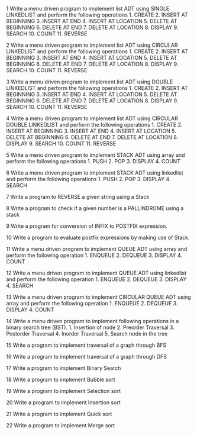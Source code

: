1 Write a menu driven program to implement list ADT using SINGLE LINKEDLIST and
perform the following operations
    1. CREATE
    2. INSERT AT BEGINNING
    3. INSERT AT END
    4. INSERT AT LOCATION
    5. DELETE AT BEGINNING
    6. DELETE AT END
    7. DELETE AT LOCATION
    8. DISPLAY
    9. SEARCH
    10. COUNT
    11. REVERSE

2 Write a menu driven program to implement list ADT using CIRCULAR LINKEDLIST
and perform the following operations
    1. CREATE
    2. INSERT AT BEGINNING
    3. INSERT AT END
    4. INSERT AT LOCATION
    5. DELETE AT BEGINNING
    6. DELETE AT END
    7. DELETE AT LOCATION
    8. DISPLAY
    9. SEARCH
    10. COUNT
    11. REVERSE

3 Write a menu driven program to implement list ADT using DOUBLE LINKEDLIST
and perform the following operations
    1. CREATE
    2. INSERT AT BEGINNING
    3. INSERT AT END
    4. INSERT AT LOCATION
    5. DELETE AT BEGINNING
    6. DELETE AT END
    7. DELETE AT LOCATION
    8. DISPLAY
    9. SEARCH
    10. COUNT
    11. REVERSE

4 Write a menu driven program to implement list ADT using CIRCULAR DOUBLE
LINKEDLIST and perform the following operations
    1. CREATE
    2. INSERT AT BEGINNING
    3. INSERT AT END
    4. INSERT AT LOCATION
    5. DELETE AT BEGINNING
    6. DELETE AT END
    7. DELETE AT LOCATION
    8. DISPLAY
    9. SEARCH
    10. COUNT
    11. REVERSE

5 Write a menu driven program to implement STACK ADT using array and perform the
following operations
    1. PUSH
    2. POP
    3. DISPLAY
    4. COUNT

6 Write a menu driven program to implement STACK ADT using linkedlist and perform
the following operations
    1. PUSH
    2. POP
    3. DISPLAY
    4. SEARCH

7 Write a program to REVERSE a given string using a Stack

8 Write a program to check if a given number is a PALLINDROME using a stack

9 Write a program for conversion of INFIX to POSTFIX expression.

10 Write a program to evaluate postfix expressions by making use of Stack.

11 Write a menu driven program to implement QUEUE ADT using array and perform the
following operation
    1. ENQUEUE
    2. DEQUEUE
    3. DISPLAY
    4. COUNT

12 Write a menu driven program to implement QUEUE ADT using linkedlist and perform
the following operation
    1. ENQUEUE
    2. DEQUEUE
    3. DISPLAY
    4. SEARCH

13 Write a menu driven program to implement CIRCULAR QUEUE ADT using array and
perform the following operation
    1. ENQUEUE
    2. DEQUEUE
    3. DISPLAY
    4. COUNT

14 Write a menu driven program to implement following operations in a binary search tree
(BST).
    1. Insertion of node
    2. Preorder Traversal
    3. Postorder Traversal
    4. Inorder Traversal
    5. Search node in the tree

15 Write a program to implement traversal of a graph through BFS

16 Write a program to implement traversal of a graph through DFS

17 Write a program to implement Binary Search

18 Write a program to implement Bubble sort

19 Write a program to implement Selection sort

20 Write a program to implement Insertion sort

21 Write a program to implement Quick sort

22 Write a program to implement Merge sort